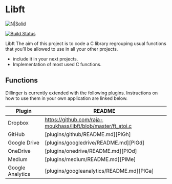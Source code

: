 
# Libft

[![N|Solid](https://cdn.iconscout.com/icon/free/png-256/c-programming-569564.png)](https://nodesource.com/products/nsolid)

[![Build Status](https://travis-ci.org/joemccann/dillinger.svg?branch=master)](https://travis-ci.org/raja-moukhass/libft)

Libft  The aim of this project is to code a C library regrouping usual functions that
 you’ll be allowed to use in all your other projects.

  - include it in your next projects.
  - Implementation of most used C functions.


## Functions

Dillinger is currently extended with the following plugins. Instructions on how to use them in your own application are linked below.

| Plugin | README |
| ------ | ------ |
| Dropbox | https://github.com/raja-moukhass/libft/blob/master/ft_atoi.c |
| GitHub | [plugins/github/README.md][PlGh] |
| Google Drive | [plugins/googledrive/README.md][PlGd] |
| OneDrive | [plugins/onedrive/README.md][PlOd] |
| Medium | [plugins/medium/README.md][PlMe] |
| Google Analytics | [plugins/googleanalytics/README.md][PlGa] |
